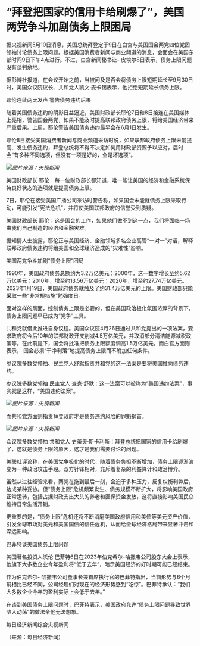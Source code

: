 # “拜登把国家的信用卡给刷爆了”，美国两党争斗加剧债务上限困局

据央视新闻5月10日消息，美国总统拜登定于9日在白宫与美国国会两党四位党团领袖讨论债务上限问题。根据美国消费者新闻与商业频道的消息，会面会在美国东部时间9日下午4点进行。不过，白宫新闻秘书让-
皮埃尔8日表示，债务上限问题没有谈判余地。

据彭博社报道，在会议开始之前，当被问及是否会将债务上限短期延长至9月30日时，美国众议院议长、共和党人凯文·麦卡锡表示，他拒绝短期延长债务上限。

耶伦连续两天发声 警告债务违约后果

随着美国债务违约的阴影日益逼近，美国财政部长耶伦7日和8日接连在美国媒体上亮相，警告国会两党，如果不能及时提高联邦政府债务上限，将给美国经济带来严重后果。上周，耶伦警告美国债务违约最早会在6月1日发生。

耶伦8日接受美国消费者新闻与商业频道采访时说，如果联邦政府债务上限未能提高、发生债务违约，拜登总统将不得不决定如何用财政部资源予以应对，届时会“有多种不同选项，但没有一项是好的，全是坏选项”。

![](https://inews.gtimg.com/om_bt/OzGm0wxy-dGWrKOUDfN1QkeNcmQAHQiNhImBS2IUt2yB0AA/1000)_图片来源：央视新闻_

美国财政部长 耶伦：每一位财政部长都知道，唯一能让美国的经济和金融系统保持良好状态的选项就是提高债务上限。

7日，耶伦在接受美国广播公司采访时警告称，如果国会未能就债务上限采取行动，可能引发“宪法危机”，并将使美国联邦政府的信誉受到质疑。

美国财政部长 耶伦：这是国会的工作，如果他们做不到这一点，我们将面临一场由我们自己制造的经济和金融灾难。

据知情人士披露，耶伦正与美国经济、金融领域多名企业高管“一对一”对话，解释联邦政府债务违约将给美国和全球经济造成的“灾难性”影响。

美国两党争斗加剧“债务上限”困局

1990年，美国政府债务总额约为3.2万亿美元；2000年，这一数字增长至约5.62万亿美元；2010年，增至约13.56万亿美元；2020年，增至约27.74万亿美元。2023年1月19日，美国政府债务就触及了约31.4万亿美元的上限。美国财政部只能采取一些“非常规措施”勉强度日。

面对这样的局面，控制债务上限是必要的，但在美国政治极化氛围浓厚的背景下，债务上限问题早已成为“党争”工具。

共和党就借此推进自身议程。美国众议院4月26日通过共和党提出的一项法案，要求政府将今后10年的联邦财政开支削减4.5万亿美元，并取消部分清洁能源减税政策等。在此前提下，国会将批准把债务上限额度调高1.5万亿美元。而白宫方面则表示，
国会必须“干净利落”地提高债务上限而不附加任何条件。

参议院多数党领袖、民主党人舒默指责共和党的这一法案是要将美国推向债务违约。

参议院多数党领袖 民主党人 查克·舒默：这一法案可以被称为“美国违约法案”，事实就是这样，“美国违约法案”。

![](https://inews.gtimg.com/om_bt/OyPVGM8ukc-XFtn3LGsx1g0EdvQ670NidSXeAPn7jyKcsAA/1000)_图片来源：央视新闻_

而共和党方面则指责拜登政府才是债务违约风险的罪魁祸首。

![](https://inews.gtimg.com/om_bt/OZZqVYmNOffrupgI80SNFQ-CFsJ6VFPH2MLExwSKybiVYAA/1000)_图片来源：央视新闻_

众议院多数党领袖 共和党人 史蒂夫·斯卡利斯：拜登总统把国家的信用卡给刷爆了，这就是债务上限的原因，这才是我们需要讨论的问题。

美联社评论称，在美国党争极化的时代，随着债务负担不断增加，债务上限逐渐演变为一种政治攻击手段。双方针锋相对，充斥着复杂的利益算计和政治博弈。

虽然从过往经验来看，两党在拖到最后一刻，会迫于多种压力，反复权衡利弊后，达成某种妥协。但“债务上限”危机频繁发生、债务规模不断扩大，将影响美国政府正常运转，包括占据财政支出大头的养老和医保资金发放，这将直接影响美国民众维持日常生活开销。

更重要的是，“债务上限”危机还将不断消磨美国政府信用和美债等美元资产价值，引发全球市场对美元和美国国债的信任危机，从而给全球经济格局带来显著冲击和深远影响。

巴菲特谈美国债务上限问题

美国著名投资人沃伦·巴菲特6日在2023年伯克希尔-哈撒韦公司股东大会上表示，他旗下大多数企业今年盈利将“低于去年”，暗示美国经济的好时期可能已经结束。

作为伯克希尔-
哈撒韦公司董事长兼首席执行官的巴菲特指出，当前形势与6个月前相比已经不同，公司经理们对现在的经济形势感到“吃惊”。巴菲特承认：“我们大多数企业今年的盈利实际上会低于去年。”

在谈到美国债务上限问题时，巴菲特表示，美国政府允许“债务上限问题导致世界陷入动荡”的做法令他无法想象。

每日经济新闻综合央视新闻

（来源：每日经济新闻）

